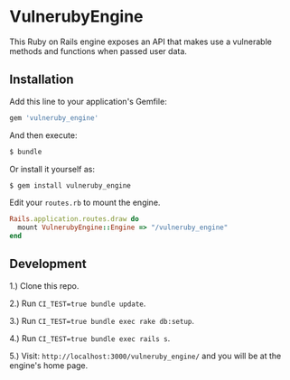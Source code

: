 # VulnerubyEngine
This Ruby on Rails engine exposes an API that makes use a vulnerable methods and functions when passed user data.

## Installation
Add this line to your application's Gemfile:

```ruby
gem 'vulneruby_engine'
```

And then execute:
```bash
$ bundle
```

Or install it yourself as:
```bash
$ gem install vulneruby_engine
```

Edit your `routes.rb` to mount the engine. 
```ruby
Rails.application.routes.draw do
  mount VulnerubyEngine::Engine => "/vulneruby_engine"
end
```

## Development

1.) Clone this repo.

2.) Run `CI_TEST=true bundle update`.

3.) Run `CI_TEST=true bundle exec rake db:setup`.

4.) Run `CI_TEST=true bundle exec rails s`.

5.) Visit: `http://localhost:3000/vulneruby_engine/` and you will be at the engine's home page.
